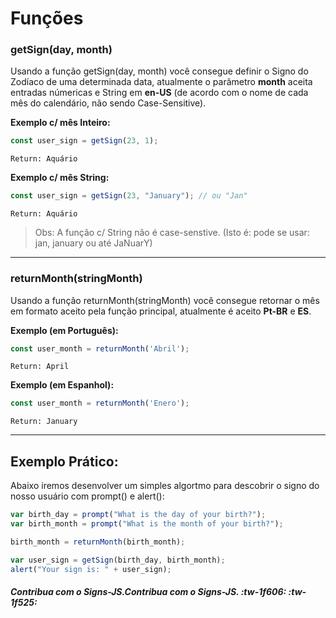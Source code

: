 
# Funções

### getSign(day, month)
Usando a função getSign(day, month) você consegue definir o Signo do Zodíaco de uma determinada data, atualmente o parâmetro **month** aceita entradas númericas e String em **en-US** (de acordo com o nome de cada mês do calendário, não sendo Case-Sensitive).

**Exemplo c/ mês Inteiro:**
```javascript
const user_sign = getSign(23, 1);
```
```Return: Aquário```

**Exemplo c/ mês String:**
```javascript
const user_sign = getSign(23, "January"); // ou "Jan"
```
```Return: Aquário```

> Obs: A função c/ String não é case-senstive. (Isto é: pode se usar: jan, january ou até JaNuarY)

------------

### returnMonth(stringMonth)
Usando a função returnMonth(stringMonth) você consegue retornar o mês em formato aceito pela função principal, atualmente é aceito **Pt-BR** e **ES**.


**Exemplo (em Português):**
```javascript
const user_month = returnMonth('Abril');
```
```Return: April```

**Exemplo (em Espanhol):**
```javascript
const user_month = returnMonth('Enero');
```
```Return: January```

------------

## Exemplo Prático:
Abaixo iremos desenvolver um simples algortmo para descobrir o signo do nosso usuário com prompt() e alert():

```javascript
var birth_day = prompt("What is the day of your birth?");
var birth_month = prompt("What is the month of your birth?");

birth_month = returnMonth(birth_month);

var user_sign = getSign(birth_day, birth_month);
alert("Your sign is: " + user_sign);
```
##### Contribua com o Signs-JS.Contribua com o Signs-JS. :tw-1f606: :tw-1f525:
